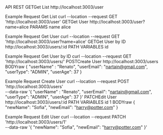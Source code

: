 API REST
GETGet List
http://localhost:3003/user


Example Request
Get List
curl --location --request GET 'http://localhost:3003/user'
GETGet User
http://localhost:3003/user?name=alice
PARAMS
name
alice


Example Request
Get User
curl --location --request GET 'http://localhost:3003/user?name=alice'
GETGet User by ID
http://localhost:3003/users/:id
PATH VARIABLES
id


Example Request
Get User by ID
curl --location --request GET 'http://localhost:3003/users/'
POSTCreate User
http://localhost:3003/users
BODYraw
{
            "userName" : "Renato", 
            "userEmail": "nartain@gmail.com", 
            "userType": "ADMIN",
            "userAge": 37
}


Example Request
Create User
curl --location --request POST 'http://localhost:3003/users' \
--data-raw '{
            "userName" : "Renato", 
            "userEmail": "nartain@gmail.com", 
            "userType": "ADMIN",
            "userAge": 37
}'
PATCHEdit User
http://localhost:3003/users/:id
PATH VARIABLES
id
1
BODYraw
{
    "newName": "Sofia",
    "newEmail": "harry@potter.com"
}


Example Request
Edit User
curl --location --request PATCH 'http://localhost:3003/users/1' \
--data-raw '{
    "newName": "Sofia",
    "newEmail": "harry@potter.com"
}'